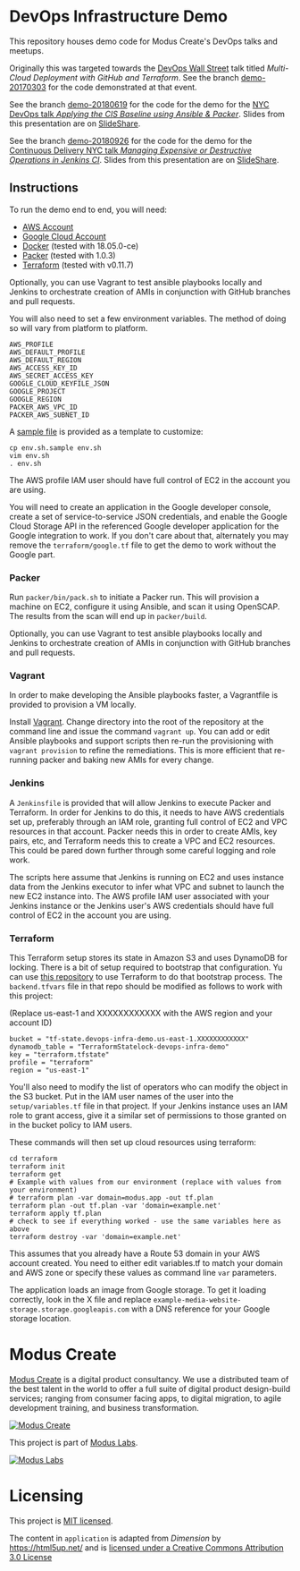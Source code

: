 DevOps Infrastructure Demo
===========================

This repository houses demo code for Modus Create's DevOps talks and meetups.

Originally this was targeted towards the [DevOps Wall Street](http://devopsnyc.co) talk titled _Multi-Cloud Deployment with GitHub and Terraform_. See the branch [demo-20170303](https://github.com/ModusCreateOrg/devops-infra-demo/tree/demo-20170303) for the code demonstrated at that event.

See the branch [demo-20180619](https://github.com/ModusCreateOrg/devops-infra-demo/tree/demo-20180619) for the code for the demo for the [NYC DevOps talk _Applying the CIS Baseline using Ansible & Packer_](https://www.meetup.com/nycdevops/events/fmgjmnyxjbzb/). Slides from this presentation are on [SlideShare](https://www.slideshare.net/RichardBullingtonMcG/applying-the-cis-benchmark-using-ansible-packer).

See the branch [demo-20180926](https://github.com/ModusCreateOrg/devops-infra-demo/tree/demo-20180926) for the code for the demo for the [Continuous Delivery NYC talk _Managing Expensive or Destructive Operations in Jenkins CI_](https://www.meetup.com/ContinuousDeliveryNYC/). Slides from this presentation are on [SlideShare](https://www.slideshare.net/RichardBullingtonMcG/managing-expensive-or-destructive-operations-in-jenkins-ci).

 
Instructions
------------

 To run the demo end to end, you will need:
 
* [AWS Account](https://aws.amazon.com/)
* [Google Cloud Account](https://cloud.google.com/)
* [Docker](https://docker.com/) (tested with 18.05.0-ce)
* [Packer](https://www.packer.io/) (tested with 1.0.3)
* [Terraform](https://www.terraform.io/) (tested with  v0.11.7)

Optionally, you can use Vagrant to test ansible playbooks locally and Jenkins to orchestrate creation of AMIs in conjunction with GitHub branches and pull requests.

You will also need to set a few environment variables. The method of doing so will vary from platform to platform. 

```
AWS_PROFILE
AWS_DEFAULT_PROFILE
AWS_DEFAULT_REGION
AWS_ACCESS_KEY_ID
AWS_SECRET_ACCESS_KEY
GOOGLE_CLOUD_KEYFILE_JSON
GOOGLE_PROJECT
GOOGLE_REGION
PACKER_AWS_VPC_ID
PACKER_AWS_SUBNET_ID
```

A [sample file](env.sh.sample) is provided as a template to customize:

```
cp env.sh.sample env.sh
vim env.sh
. env.sh
```

The AWS profile IAM user should have full control of EC2 in the account you are using.

You will need to create an application in the Google developer console, create a set of service-to-service JSON credentials, and enable the Google Cloud Storage API in the referenced Google developer application for the Google integration to work. If you don't care about that, alternately you may remove the `terraform/google.tf` file to get the demo to work without the Google part.

### Packer

Run `packer/bin/pack.sh` to initiate a Packer run. This will provision a machine on EC2, configure it using Ansible, and scan it using OpenSCAP. The results from the scan will end up in `packer/build`.

Optionally, you can use Vagrant to test ansible playbooks locally and Jenkins to orchestrate creation of AMIs in conjunction with GitHub branches and pull requests.

### Vagrant

In order to make developing the Ansible playbooks faster, a Vagrantfile is provided to provision a VM locally.

Install [Vagrant](https://www.vagrantup.com/). Change directory into the root of the repository at the command line and issue the command `vagrant up`. You can add or edit Ansible playbooks and support scripts then re-run the provisioning with `vagrant provision` to refine the remediations. This is more efficient that re-running packer and baking new AMIs for every change.

### Jenkins

A `Jenkinsfile` is provided that will allow Jenkins to execute Packer and Terraform. In order for Jenkins to do this, it needs to have AWS credentials set up, preferably through an IAM role, granting full control of EC2 and VPC resources in that account. Packer needs this in order to create AMIs, key pairs, etc, and Terraform needs this to create a VPC and EC2 resources. This could be pared down further through some careful logging and role work.

The scripts here assume that Jenkins is running on EC2 and uses instance data from the Jenkins executor to infer what VPC and subnet to launch the new EC2 instance into.  The AWS profile IAM user associated with your Jenkins instance or the Jenkins user's AWS credentials should have full control of EC2 in the account you are using.

### Terraform

This Terraform setup stores its state in Amazon S3 and uses DynamoDB for locking. There is a bit of setup required to bootstrap that configuration. Yu can use [this repository](https://github.com/monterail/terraform-bootstrap-example) to use Terraform to do that bootstrap process. The `backend.tfvars` file in that repo should be modified as follows to work with this project:

(Replace us-east-1 and XXXXXXXXXXXX with the AWS region and your account ID)
```
bucket = "tf-state.devops-infra-demo.us-east-1.XXXXXXXXXXXX"
dynamodb_table = "TerraformStatelock-devops-infra-demo"
key = "terraform.tfstate"
profile = "terraform"
region = "us-east-1"
```
You'll also need to modify the list of operators who can modify the object in the S3 bucket. Put in the IAM user names of the user into the `setup/variables.tf` file in that project. If your Jenkins instance uses an IAM role to grant access, give it a similar set of permissions to those granted on in the bucket policy to IAM users.

These commands will then set up cloud resources using terraform:
 
    cd terraform
    terraform init
    terraform get
    # Example with values from our environment (replace with values from your environment)
    # terraform plan -var domain=modus.app -out tf.plan
    terraform plan -out tf.plan -var 'domain=example.net'
    terraform apply tf.plan
    # check to see if everything worked - use the same variables here as above
    terraform destroy -var 'domain=example.net'

This assumes that you already have a Route 53 domain in your AWS account created.
You need to either edit variables.tf to match your domain and AWS zone or specify these values as command line `var` parameters.

The application loads an image from Google storage. To get it loading correctly, look in the X file and replace `example-media-website-storage.storage.googleapis.com` with a DNS reference for your Google storage location.

# Modus Create

[Modus Create](https://moduscreate.com) is a digital product consultancy. We use a distributed team of the best talent in the world to offer a full suite of digital product design-build services; ranging from consumer facing apps, to digital migration, to agile development training, and business transformation.

[![Modus Create](https://res.cloudinary.com/modus-labs/image/upload/h_80/v1533109874/modus/logo-long-black.png)](https://moduscreate.com)

This project is part of [Modus Labs](https://labs.moduscreate.com).

[![Modus Labs](https://res.cloudinary.com/modus-labs/image/upload/h_80/v1531492623/labs/logo-black.png)](https://labs.moduscreate.com)

# Licensing

This project is [MIT licensed](./LICENSE).

The content in `application` is adapted from _Dimension_ by https://html5up.net/ and is [licensed under a Creative Commons Attribution 3.0 License](https://html5up.net/license)
